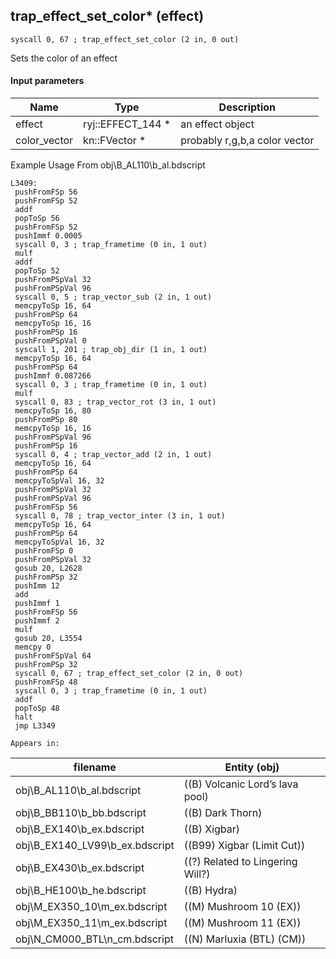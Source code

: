 ## trap_effect_set_color* (effect)

`syscall 0, 67 ; trap_effect_set_color (2 in, 0 out)`

Sets the color of an effect

#### Input parameters
| Name | Type | Description
|------|------|------------
| effect   | ryj::EFFECT_144 *   | an effect object
| color_vector   | kn::FVector *   | probably r,g,b,a color vector


Example Usage From obj\B_AL110\b_al.bdscript
```plaintext
L3409:
 pushFromFSp 56
 pushFromFSp 52
 addf 
 popToSp 56
 pushFromFSp 52
 pushImmf 0.0005
 syscall 0, 3 ; trap_frametime (0 in, 1 out)
 mulf 
 addf 
 popToSp 52
 pushFromPSpVal 32
 pushFromPSpVal 96
 syscall 0, 5 ; trap_vector_sub (2 in, 1 out)
 memcpyToSp 16, 64
 pushFromPSp 64
 memcpyToSp 16, 16
 pushFromPSp 16
 pushFromPSpVal 0
 syscall 1, 201 ; trap_obj_dir (1 in, 1 out)
 memcpyToSp 16, 64
 pushFromPSp 64
 pushImmf 0.087266
 syscall 0, 3 ; trap_frametime (0 in, 1 out)
 mulf 
 syscall 0, 83 ; trap_vector_rot (3 in, 1 out)
 memcpyToSp 16, 80
 pushFromPSp 80
 memcpyToSp 16, 16
 pushFromPSpVal 96
 pushFromPSp 16
 syscall 0, 4 ; trap_vector_add (2 in, 1 out)
 memcpyToSp 16, 64
 pushFromPSp 64
 memcpyToSpVal 16, 32
 pushFromPSpVal 32
 pushFromPSpVal 96
 pushFromFSp 56
 syscall 0, 78 ; trap_vector_inter (3 in, 1 out)
 memcpyToSp 16, 64
 pushFromPSp 64
 memcpyToSpVal 16, 32
 pushFromFSp 0
 pushFromPSpVal 32
 gosub 20, L2628
 pushFromPSp 32
 pushImm 12
 add 
 pushImmf 1
 pushFromFSp 56
 pushImmf 2
 mulf 
 gosub 20, L3554
 memcpy 0
 pushFromFSpVal 64
 pushFromPSp 32
 syscall 0, 67 ; trap_effect_set_color (2 in, 0 out)
 pushFromFSp 48
 syscall 0, 3 ; trap_frametime (0 in, 1 out)
 addf 
 popToSp 48
 halt 
 jmp L3349
```





	Appears in:
| filename | Entity (obj)
|----------|-------------
| obj\B_AL110\b_al.bdscript       | ((B) Volcanic Lord’s lava pool)          
| obj\B_BB110\b_bb.bdscript       | ((B) Dark Thorn)          
| obj\B_EX140\b_ex.bdscript       | ((B) Xigbar)          
| obj\B_EX140_LV99\b_ex.bdscript       | ((B99) Xigbar (Limit Cut))          
| obj\B_EX430\b_ex.bdscript       | ((?) Related to Lingering Will?)          
| obj\B_HE100\b_he.bdscript       | ((B) Hydra)          
| obj\M_EX350_10\m_ex.bdscript       | ((M) Mushroom 10 (EX))          
| obj\M_EX350_11\m_ex.bdscript       | ((M) Mushroom 11 (EX))          
| obj\N_CM000_BTL\n_cm.bdscript       | ((N) Marluxia (BTL) (CM))          



